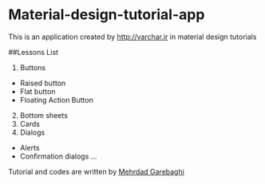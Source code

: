 # Material-design-tutorial-app
This is an application created by http://varchar.ir in material design tutorials

##Lessons List

1. Buttons 
* Raised button
* Flat button
* Floating Action Button
2. Bottom sheets
3. Cards
4. Dialogs 
* Alerts
* Confirmation dialogs
...

Tutorial and codes are written by <a href="http://mgarebaghi.ir">Mehrdad Garebaghi</a>
